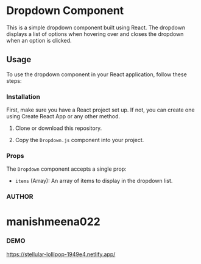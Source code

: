 # Dropdown Component

This is a simple dropdown component built using React. The dropdown displays a list of options when hovering over  and closes the dropdown when an option is clicked.

## Usage

To use the dropdown component in your React application, follow these steps:

### Installation

First, make sure you have a React project set up. If not, you can create one using Create React App or any other method.

1. Clone or download this repository.

2. Copy the `Dropdown.js` component into your project.

### Props

The `Dropdown` component accepts a single prop:

- `items` (Array): An array of items to display in the dropdown list.

### AUTHOR
# manishmeena022

### DEMO

https://stellular-lollipop-1949e4.netlify.app/
